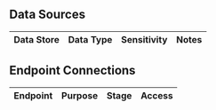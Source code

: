 ## Data Sources

|Data Store|Data Type|Sensitivity|Notes|
|----------|---------|-----------|-----|

## Endpoint Connections

|Endpoint|Purpose|Stage|Access|
|--------|-------|-----|------|
